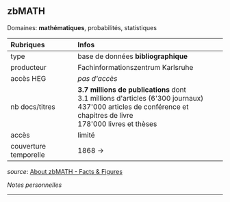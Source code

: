 ## zbMATH
Domaines: **mathématiques**, probabilités, statistiques

| Rubriques | Infos |
| :-------- | :---- |
| type | base de données **bibliographique** |
| producteur | Fachinformationszentrum Karlsruhe |
| accès HEG | *pas d'accès* |
| nb docs/titres | **3.7 millions de publications** dont <br/>3.1 millions d'articles (6'300 journaux) <br/> 437'000 articles de conférence et chapitres de livre <br/> 178'000 livres et thèses |
| accès | limité |
| couverture temporelle | 1868 -> |

*source*: [About zbMATH - Facts & Figures](https://zbmath.org/about/#id_4)

*Notes personnelles*

---

